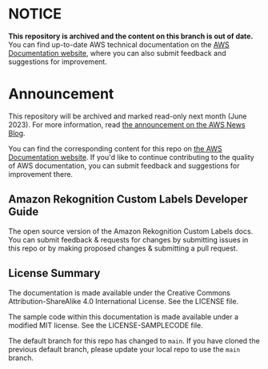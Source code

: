# NOTICE

**This repository is archived and the content on this branch is out of date.** You can find up-to-date AWS technical documentation on the [AWS Documentation website](https://docs.aws.amazon.com/), where you can also submit feedback and suggestions for improvement.

# Announcement

This repository will be archived and marked read-only next month (June 2023). For more information, read [the announcement on the AWS News Blog](https://aws.amazon.com/blogs/aws/retiring-the-aws-documentation-on-github/).

You can find the corresponding content for this repo on [the AWS Documentation website](https://docs.aws.amazon.com/rekognition/latest/customlabels-dg). If you'd like to continue contributing to the quality of AWS documentation, you can submit feedback and suggestions for improvement there.

## Amazon Rekognition Custom Labels Developer Guide

The open source version of the Amazon Rekognition Custom Labels docs. You can submit feedback & requests for changes by submitting issues in this repo or by making proposed changes & submitting a pull request.

## License Summary

The documentation is made available under the Creative Commons Attribution-ShareAlike 4.0 International License. See the LICENSE file.

The sample code within this documentation is made available under a modified MIT license. See the LICENSE-SAMPLECODE file.

The default branch for this repo has changed to `main`. 
If you have cloned the previous default branch, please update your local repo to use the `main` branch. 
